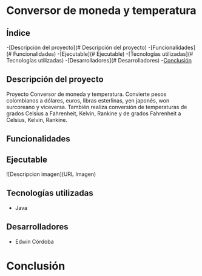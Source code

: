 # Conversor de moneda y temperatura
## Índice
-[Descripción del proyecto](# Descripción del proyecto)
-[Funcionalidades](# Funcionalidades)
-[Ejecutable](# Ejecutable)
-[Tecnologías utilizadas](# Tecnologías utilizadas)
-[Desarrolladores](# Desarrolladores)
-[Conclusión](#Conclusión)
## Descripción del proyecto
Proyecto Conversor de moneda y temperatura. Convierte pesos colombianos a dólares, euros, libras esterlinas, yen japonés, won surcoreano y viceversa. También realiza conversión de temperaturas de grados Celsius a Fahrenheit, Kelvin, Rankine y de grados Fahrenheit a Celsius, Kelvin, Rankine.
## Funcionalidades
## Ejecutable
![Descripcion imagen](URL Imagen)
## Tecnologías utilizadas
- Java
## Desarrolladores
- Edwin Córdoba
# Conclusión
